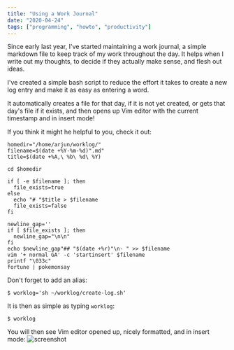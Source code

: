 ```yaml
---
title: "Using a Work Journal"
date: "2020-04-24"
tags: ["programming", "howto", "productivity"]
---
```


Since early last year, I've started maintaining a work journal, a simple markdown file to keep track of my work throughout the day. It helps when I write out my thoughts, to decide if they actually make sense, and flesh out ideas.

I've created a simple bash script to reduce the effort it takes to create a new log entry and make it as easy as entering a word.

It automatically creates a file for that day, if it is not yet created, or gets that day's file if it exists, and then opens up Vim editor with the current timestamp and in insert mode!


If you think it might he helpful to you, check it out:

```shell
homedir="/home/arjun/worklog/"
filename=$(date +%Y-%m-%d)".md"
title=$(date +%A,\ %b\ %d\ %Y)
 
cd $homedir
 
if [ -e $filename ]; then
  file_exists=true
else
  echo "# "$title > $filename
  file_exists=false
fi
 
newline_gap=''
if [ $file_exists ]; then
  newline_gap="\n\n"
fi
echo $newline_gap"## "$(date +%r)"\n- " >> $filename
vim '+ normal GA' -c 'startinsert' $filename
printf "\033c"
fortune | pokemonsay
```

Don't forget to add an alias:
```
$ worklog='sh ~/worklog/create-log.sh'
```

It is then as simple as typing `worklog`:
```
$ worklog
```

You will then see Vim editor opened up, nicely formatted, and in insert mode:
![screenshot](https://user-images.githubusercontent.com/6116387/80232950-58f47c00-8673-11ea-8a63-d574d236d522.png)
